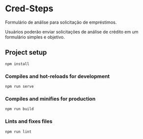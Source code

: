 # Cred-Steps
Formulário de análise para solicitação de empréstimos.

Usuários poderão enviar solicitações de análise de crédito em um formulário simples e objetivo.


## Project setup
```
npm install
```

### Compiles and hot-reloads for development
```
npm run serve
```

### Compiles and minifies for production
```
npm run build
```

### Lints and fixes files
```
npm run lint
```

